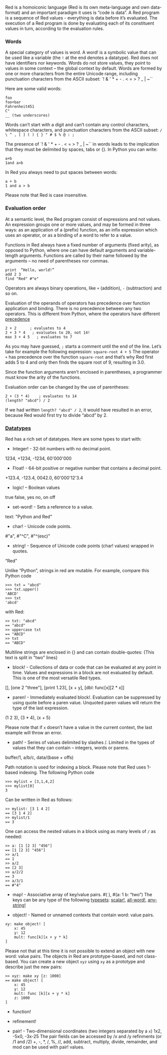 Red is a homoiconic language (Red is its own meta-language and own data-format) and an important paradigm it uses is “code is data”. 
A Red program is a sequence of Red values - everything is data before it’s evaluated. The execution of a Red program is done by evaluating each of its constituent values in turn, according to the evaluation rules.
### Words
A special category of values is word. A word! is a symbolic value that can be used like a variable (the `!` at the end denotes a datatype). Red does not have identifiers nor keywords. Words do not store values, they point to values in some context – the global context by default.
Words are formed by one or more characters from the entire Unicode range, including punctuation characters from the ASCII subset: `! & ' * + - . < = > ? _ | ~`` 

Here are some valid words:

```
foo
foo+bar
Fahrenheit451 
C°
__ (two underscores)
```

Words can’t start with a digit and can’t contain any control characters, whitespace characters, and punctuation characters from the ASCII subset: `/ \ ^ , [ ] ( ) { } " # $ % @ : ;`

The presence of `! & ' * + - . < = > ? _ | ~`` in words leads to the implication that they must be delimited by spaces, tabs or [](){}. In Python you can write:
```
a+b
1and a>b
```
In Red you always need to put spaces between words:
```
a + b
1 and a > b
```

Please note that Red is case insensitive.

### Evaluation order
At a semantic level, the Red program consist of expressions and not values. An expression groups one or more values, and may be formed in three ways: as an application of a (prefix) function, as an infix expression which uses an operator, or as a binding of a word to refer to a value.

Functions in Red always have a fixed number of arguments (fixed arity), as opposed to Python, where one can have default arguments and variable-length arguments. Functions are called by their name followed by the arguments – no need of parentheses nor commas.

```
print  “Hello, world!”
add 2 3
find "Red" #"e"
```

Operators are always binary operations, like `+` (addition), `-` (subtraction) and so on.

Evaluation of the operands of operators has precedence over function application and binding. There is no precedence between any two operators. This is different from Python, where the operators have different [precedence](https://docs.python.org/3/reference/expressions.html#operator-precedence)

```
2 + 2      ; evaluates to 4
2 + 3 * 4   ; evaluates to 20, not 14!
max 3 + 4 5   ; evaluates to 7
```

As you may have guessed, `;` starts a comment until the end of the line. 
Let’s take for example the following expression:
```square-root 4 + 5```
The operator `+` has precedence over the function `square-root` and that’s why Red first adds 5 to 4 and only then finds the square root of 9, resulting in 3.0.

Since the function arguments aren’t enclosed in parentheses, a programmer must know the arity of the functions. 

Evaluation order can be changed by the use of parentheses: 

```
2 + (3 * 4)    ; evaluates to 14
(length? "abcd") / 2
```

If we had written `length? "abcd" / 2`, it would have resulted in an error, because Red would first try to divide “abcd” by 2.

### [Datatypes](https://github.com/red/docs/blob/master/en/datatypes.adoc)

Red has a rich set of datatypes. Here are some types to start with:

* Integer! - 32-bit numbers with no decimal point.

1234, +1234, -1234, 60'000'000

* Float! - 64-bit positive or negative number that contains a decimal point.

+123.4, -123.4, 0042.0, 60'000'12'3.4

* logic! – Boolean values

true false, yes no, on off

* set-word! - Sets a reference to a value.

text: "Python and Red"

* char! - Unicode code points.

#"a", #"^C", #"^(esc)"

* string! - Sequence of Unicode code points (char! values) wrapped in quotes.

“Red”

Unlike “Python”, strings in red are mutable. 
For  example, compare this Python code
```
>>> txt = "abcd"
>>> txt.upper()
'ABCD'
>>> txt
'abcd'
```
with Red:
```
>> txt: "abcd"
== "abcd"
>> uppercase txt
== "ABCD"
>> txt
== "ABCD"
```

Multiline strings are enclosed in {} and can contain double-quotes:
{This text is
split in "two" lines} 

* block! - Collections of data or code that can be evaluated at any point in time. Values and expressions in a block are not evaluated by default. This is one of the most versatile Red types.

[], [one 2 "three"], [print 1.23], [x + y], [dbl: func[x][2 * x]]

* paren! - Immediately evaluated block!. Evaluation can be suppressed by using quote before a paren value. Unquoted paren values will return the type of the last expression.

(1 2 3), (3 * 4), (x + 5)

Please note that if `x` doesn’t have a value in the current context, the last example will throw an error.

 * path! - Series of values delimited by slashes /. Limited in the types of values that they can contain – integers, words or parens.

buffer/1, a/b/c, data/(base + offs)

Path notation is used for indexing a block. Please note that Red uses 1-based indexing.
The following Python code
```
>>> mylist = [3,1,4,2]
>>> mylist[0]
3
```

Can be written in Red as follows:
```
>> mylist: [3 1 4 2]
== [3 1 4 2]
>> mylist/1
== 3
```

One can access the nested values in a block using as many levels of `/` as needed:

```
>> a: [1 [2 3] "456"]
== [1 [2 3] "456"]
>> a/1
== 1
>> a/2
== [2 3]
>> a/2/2
== 3
>> a/3/1
== #"4"
```

* map! - Associative array of key/value pairs.
#( ), #(a: 1 b: “two”)
The keys can be any type of the following [typesets]( https://github.com/red/docs/blob/master/en/typesets.adoc): 
 [scalar!]( https://github.com/red/docs/blob/master/en/typesets.adoc#scalar), [all-word!]( https://github.com/red/docs/blob/master/en/typesets.adoc#all-word), [any-string!]( https://github.com/red/docs/blob/master/en/typesets.adoc#any-string)

* object! - Named or unnamed contexts that contain word: value pairs.
```
xy: make object! [
    x: 45
    y: 12
    mult: func[k][x + y * k]    
]
```
Please not that at this time it is not possible to extend an object with new word: value pairs.
The objects in Red are prototype-based, and not class-based. 
You can create a new object `xyz` using `xy` as a prototype and describe just the new pairs:

```
>> xyz: make xy [z: 1000]
== make object! [
    x: 45
    y: 12
    mult: func [k][x + y * k]
    z: 1000
]
```

* function! 

* refinement!

* pair! - Two-dimensional coordinates (two integers separated by a `x`)
1x2, -5x0, -3x-25
The pair fields can be accessed by /x and /y refinments (or /1 and /2)
+, -, *, /, %, //, add, subtract, multiply, divide, remainder, and mod can be used with pair! values.

